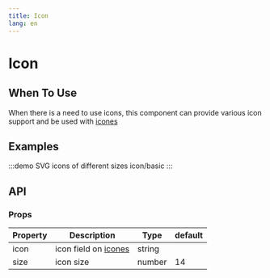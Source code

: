 ```yaml
---
title: Icon
lang: en
---
```

# Icon

## When To Use

When there is a need to use icons, this component can provide various icon support and be used with [icones](https://icones.js.org/)

## Examples

:::demo SVG icons of different sizes
icon/basic
:::

## API

### Props

| Property | Description                                    | Type   | default |
| -------- | ---------------------------------------------- | ------ | ------- |
| icon     | icon field on [icones](https://icones.js.org/) | string |         |
| size     | icon size                                      | number | 14      |
